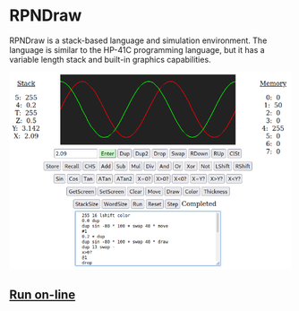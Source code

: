 # RPNDraw
RPNDraw is a stack-based language and simulation environment.
The language is similar to the HP-41C programming language, but it
has a variable length stack and built-in graphics capabilities.

![RPNDraw Sim](/images/RPNDraw_sin_cos.png?raw=true "RPNDraw Sim")

## [Run on-line](https://bobkuczewski.github.io/RPNDraw/)

